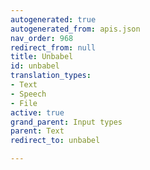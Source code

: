 ```yaml
---
autogenerated: true
autogenerated_from: apis.json
nav_order: 968
redirect_from: null
title: Unbabel
id: unbabel
translation_types:
- Text
- Speech
- File
active: true
grand_parent: Input types
parent: Text
redirect_to: unbabel

---
```



